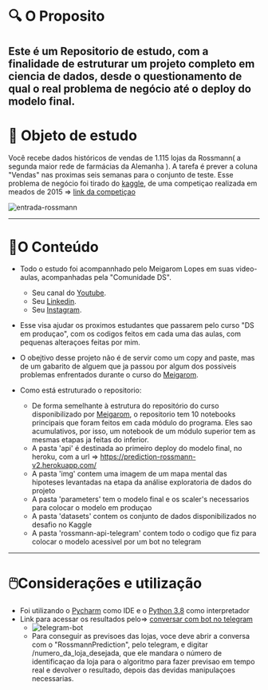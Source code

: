 

# :mag: O Proposito 
## **Este é um Repositorio de estudo, com a finalidade de estruturar um projeto completo em ciencia de dados, desde o questionamento de qual o real problema de negócio até o deploy do modelo final.**



# 💎 Objeto de estudo

Você recebe dados históricos de vendas de 1.115 lojas da Rossmann( a segunda maior rede de farmácias da Alemanha ). A tarefa é prever a coluna "Vendas" nas proximas seis semanas para o conjunto de teste. Esse problema de negócio foi tirado do [kaggle](https://www.kaggle.com), de uma competiçao realizada em meados de 2015 => [link da competiçao](https://www.kaggle.com/c/rossmann-store-sales/overview)

![entrada-rossmann](https://user-images.githubusercontent.com/72039442/128021834-c36f75d8-b021-4d0d-8806-fc4d1e165f02.jpg)


---

# 📔O Conteúdo

- Todo o estudo foi acompannhado pelo Meigarom Lopes em suas video-aulas, acompanhadas pela "Comunidade DS".
    - Seu canal do [Youtube](https://www.youtube.com/channel/UCar5Cr-pVz08GY_6I3RX9bA).
    - Seu [Linkedin](https://www.linkedin.com/in/meigarom/?originalSubdomain=br).
    - Seu [Instagram](https://www.instagram.com/meigarom/).
- Esse visa ajudar os proximos estudantes que passarem pelo curso "DS em produçao", com os codigos feitos em cada uma das aulas, com pequenas alteraçoes feitas por mim.
- O obejtivo desse projeto não é de servir como um copy and paste, mas de um gabarito de alguem que ja passou por algum dos possiveis problemas enfrentados durante o curso do [Meigarom](https://www.instagram.com/meigarom/).

- Como está estruturado o repositorio:
    - De forma semelhante à estrutura do repositório do curso disponibilizado por [Meigarom](https://www.instagram.com/meigarom/), o repositorio tem 10 notebooks principais que foram feitos em cada módulo do programa. Eles sao acumulativos, por isso, um notebook de um módulo superior tem as mesmas etapas ja feitas do inferior.
    - A pasta 'api' é destinada ao primeiro deploy do modelo final, no heroku, com a url => https://prediction-rossmann-v2.herokuapp.com/
    - A pasta 'img' contem uma imagem de um mapa mental das hipoteses levantadas na etapa da análise exploratoria de dados do projeto 
    - A pasta 'parameters' tem o modelo final e os scaler's necessarios para colocar o modelo em produçao
    - A pasta 'datasets' contem os conjunto de dados disponibilizados no desafio no Kaggle
    - A pasta 'rossmann-api-telegram' contem todo o codigo que fiz para colocar o modelo acessivel por um bot no telegram
    

---

# 🖱️Considerações e utilização

- Foi utilizando o [Pycharm](https://www.jetbrains.com/pt-br/pycharm/) como IDE e o [Python 3.8](https://www.python.org/downloads/release/python-380/) como interpretador
- Link para acessar os resultados pelo=> [conversar com bot no telegram](t.me/rossmann_pred_edu_bot)
    - ![telegram-bot](https://user-images.githubusercontent.com/72039442/128722507-d8a02fcf-d363-430f-9e39-984a79aab36e.gif)
    - Para conseguir as previsoes das lojas, voce deve abrir a conversa com o "RossmannPrediction", pelo telegram, e digitar /numero_da_loja_desejada, que ele mandara o número de identificaçao da loja para o algoritmo para fazer previsao em tempo real e devolver o resultado, depois das devidas manipulaçoes necessarias.


